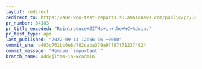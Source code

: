 ```yaml
---
layout: redirect
redirect_to: https://a8c-woo-test-reports.s3.amazonaws.com/public/pr/34383/api/index.html
pr_number: 34383
pr_title_encoded: "Reintroduce+JITMs+in+the+WC+Admin."
pr_test_type: api
last_published: "2022-09-14 12:56:36 +0000"
commit_sha: d403c761bc6e8d782caba379a97f87f712374924
commit_message: "Remove `important`"
branch_name: add/jitms-in-wcadmin
---
```

